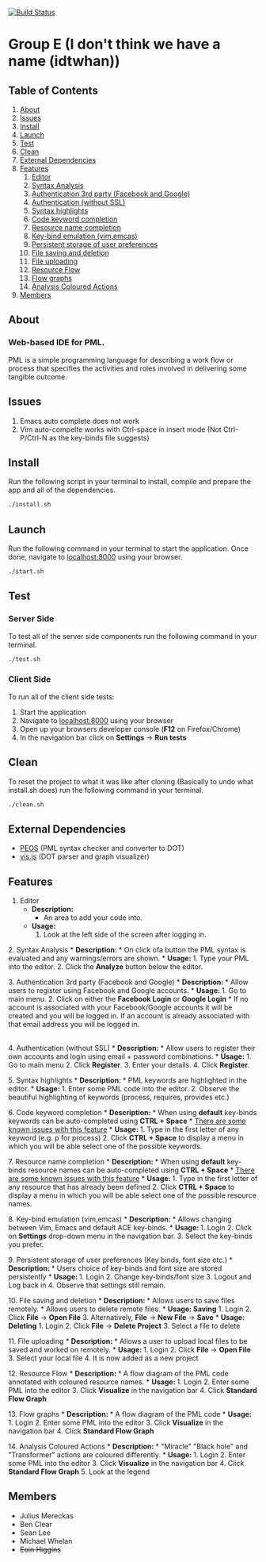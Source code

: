 [![Build Status](https://travis-ci.org/mereckaj/CS4098-Group-E.svg?branch=master)](https://travis-ci.org/mereckaj/CS4098-Group-E)
# Group E (I don't think we have a name (idtwhan))

## Table of Contents  
1. [About](#about)  
2. [Issues](#issues)  
3. [Install](#install)
4. [Launch](#launch)
5. [Test](#test)
6. [Clean](#clean)
7. [External Dependencies](#deps)
8. [Features](#features)
	1. [Editor](#f1)
    2. [Syntax Analysis](#f2)
    3. [Authentication 3rd party (Facebook and Google)](#f3)
    4. [Authentication (without SSL)](#f4)
    5. [Syntax highlights](#f5)
    6. [Code keyword completion](#f6)
    7. [Resource name completion](#f7)
    7. [Key-bind emulation (vim,emcas)](#f8)
    9. [Persistent storage of user preferences](#f9)
    10. [File saving and deletion](#f10)
    11. [File uploading](#f11)
    12. [Resource Flow](#f12)
    13. [Flow graphs](#f13)
    14. [Analysis Coloured Actions](#f14)
9. [Members](#members)

<a name="about"></a>
## About
### Web-based IDE for PML.
PML is a simple programming language for describing a work flow or process that specifies the activities and roles involved in delivering some tangible outcome.

<a name="issues"></a>
## Issues

1. Emacs auto complete does not work
2. Vim auto-compelte works with Ctrl-space in insert mode (Not Ctrl-P/Ctrl-N as the key-binds file suggests)


<a name="install"></a>
## Install

Run the following script in your terminal to install, compile and prepare the app and all of the dependencies.
```bash
./install.sh
```
<a name="launch"></a>
## Launch

Run the following command in your terminal to start the application. Once done, navigate to [localhost:8000](localhost:8000) using your browser.
```bash
./start.sh
```

<a name="test"></a>
## Test
### Server Side
To test all of the server side components run the following command in your terminal.
```bash
./test.sh
```

### Client Side
To run all of the client side tests:
1. Start the application
2. Navigate to [localhost:8000](localhost:8000) using your browser
3. Open up your browsers developer console (<b>F12</b> on Firefox/Chrome)
4. In the navigation bar click on <b>Settings</b> -> <b>Run tests</b>

<a name="clean"></a>
## Clean
To reset the project to what it was like after cloning (Basically to undo what install.sh does) run the following command in your terminal.
```bash
./clean.sh
```
<a name="deps"></a>
## External Dependencies

* [PEOS](https://github.com/jnoll/peos) (PML syntax checker and converter to DOT)
* [vis.js](https://github.com/almende/vis/) (DOT parser and graph visualizer)
<a name="features"></a>
## Features

<a name="f1"></a>
1. Editor
    * <b>Description: </b>
        * An area to add your code into.
    * <b>Usage: </b>
        1. Look at the left side of the screen after logging in.

<a name="f2"></a>
2. Syntax Analysis
    * <b>Description: </b>
        * On click ofa button the PML syntax is evaluated and any warnings/errors are shown.
    * <b>Usage: </b>
        1. Type your PML into the editor.
        2. Click the <b>Analyze</b> button below the editor.

<a name="f3"></a>
3. Authentication 3rd party (Facebook and Google)
    * <b>Description: </b>
        * Allow users to register using Facebook and Google accounts.
    * <b>Usage: </b>
        1. Go to main menu.
        2. Click on either the <b>Facebook Login</b> or <b>Google Login</b>
            * If no account is associated with your Facebook/Google accounts it will be created and you will be logged in. If an account is already associated with that email address you will be logged in.

<a name="f4"></a>    
4. Authentication (without SSL)
    * <b>Description: </b>
        * Allow users to register their own accounts and login using email + password combinations.
    * <b>Usage:</b>
        1. Go to main menu
        2. Click <b>Register</b>.
        3. Enter your details.
        4. Click <b>Register</b>.

<a name="f5"></a>
5. Syntax highlights
    * <b>Description: </b>
        * PML keywords are highlighted in the editor.
    * <b>Usage: </b>
        1. Enter some PML code into the editor.
        2. Observe the beautiful highlighting of keywords (process, requires, provides etc.)

<a name="f6"></a>
6. Code keyword completion
    * <b>Description: </b>
        * When using <b>default</b> key-binds keywords can be auto-completed using <b>CTRL + Space</b>
        * [There are some known issues with this feature](#issues)
    * <b>Usage: </b>
        1. Type in the first letter of any keyword (e.g. p for process)
        2. Click <b>CTRL + Space</b> to display a menu in which you will be able select one of the possible keywords.    

<a name="f7"></a>
7. Resource name completion
    * <b>Description: </b>
        * When using <b>default</b> key-binds resource names can be auto-completed using <b>CTRL + Space</b>
        * [There are some known issues with this feature](#issues)
    * <b>Usage: </b>
        1. Type in the first letter of any resource that has already been defined
        2. Click <b>CTRL + Space</b> to display a menu in which you will be able select one of the possible resource names.    

<a name="f8"></a>
8. Key-bind emulation (vim,emcas)
    * <b>Description: </b>
        * Allows changing between Vim, Emacs and default ACE key-binds.
    * <b>Usage: </b>
        1. Login
        2. Click on <b>Settings</b> drop-down menu in the navigation bar.
        3. Select the key-binds you prefer.

<a name="f9"></a>
9. Persistent storage of user preferences (Key binds, font size etc.)
    * <b>Description: </b>
        * Users choice of key-binds and font size are stored persistently
    * <b>Usage: </b>
        1. Login
        2. Change key-binds/font size
        3. Logout and Log back in
        4. Observe that settings still remain.

<a name="f10"></a>
10. File saving and deletion
    * <b>Description: </b>
        * Allows users to save files remotely.
        * Allows users to delete remote files.
    * <b>Usage: Saving</b>
        1. Login
        2. Click <b>File</b> -> <b>Open File</b>
        3. Alternatively, <b>File</b> -> <b>New File</b> -> <b>Save</b>
    * <b>Usage: Deleting</b>
        1. Login
        2. Click <b>File</b> -> <b>Delete Project</b>
        3. Select a file to delete

<a name="f11"></a>
11. File uploading
    * <b>Description: </b>
        * Allows a user to upload local files to be saved and worked on remotely.
    * <b>Usage: </b>
        1. Login
        2. Click <b>File</b> -> <b>Open File</b>
        3. Select your local file
        4. It is now added as a new project

<a name="f12"></a>
12. Resource Flow
    * <b>Description: </b>
        * A flow diagram of the PML code annotated with coloured resource names.
    * <b>Usage: </b>
        1. Login
        2. Enter some PML into the editor
        3. Click <b>Visualize</b> in the navigation bar
        4. Click <b>Standard Flow Graph</b>

<a name="f13"></a>
13. Flow graphs
    * <b>Description: </b>
        * A flow diagram of the PML code
    * <b>Usage: </b>
        1. Login
        2. Enter some PML into the editor
        3. Click <b>Visualize</b> in the navigation bar
        4. Click <b>Standard Flow Graph</b>

<a name="f14"></a>
14. Analysis Coloured Actions
    * <b>Description: </b>
        *  "Miracle" "Black hole" and "Transformer" actions are coloured differently.
    * <b>Usage: </b>
        1. Login
        2. Enter some PML into the editor
        3. Click <b>Visualize</b> in the navigation bar
        4. Click <b>Standard Flow Graph</b>
        5. Look at the legend

<a name="members"></a>
## Members
 * Julius Mereckas
 * Ben Clear
 * Sean Lee
 * Michael Whelan
 * ~~Eoin Higgins~~
